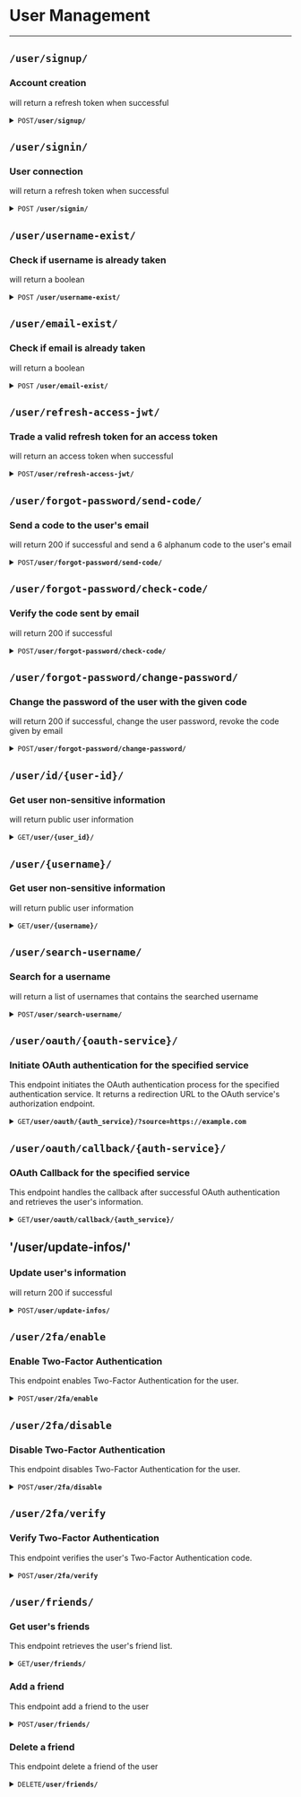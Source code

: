 # User Management

--------------------------------------------------------------------------------

## `/user/signup/`

### Account creation

will return a refresh token when successful

<details>
 <summary><code>POST</code><code><b>/user/signup/</b></code></summary>

### Parameters

#### Body
all fields are mandatory
- Username must be unique and between 1 and 20 characters long
- Email must be unique and between 1 and 50 characters long
- Password must be between 8 and 50 characters long and contain at least one uppercase letter, one digit and one special character
> ``` javascript
> {
>     "username": "Aurel",
>     "email": "alevra@student.42lyon.fr",
>     "password": "Validpass42*"
> }
> ```

#### Responses

> | http code | content-type       | response                                             |
> |-----------|--------------------|------------------------------------------------------|
> | `201`     | `application/json` | `{"refresh_token": "eyJhbGci.."}`                    |
> | `401`     | `application/json` | `{"errors": ["AAA", "BBB", "..."]}`                  |
> | `500`     | `application/json` | `{"errors": ['An unexpected error occurred : ...']}` |

</details>


## `/user/signin/`

### User connection

will return a refresh token when successful

<details>
 <summary><code>POST</code> <code><b>/user/signin/</b></code></summary>

### Parameters

#### Body

mandatory fields :
- username
- password

optional fields :
- 2fa_code : if the user has 2FA enabled, this field is mandatory

> ``` javascript
> {
>     "username": "Aurel",
>     "password": "Validpass21*",
>     "2fa_code": "123456"
> }
> ```

#### Responses

> | http code | content-type               | response                                             |
> |-----------|----------------------------|------------------------------------------------------|
> | `201`     | `application/json`         | `{"refresh_token": "eyJhbGci.."}`                    |
> | `401`     | `application/json`         | `{"errors": [ "AAA","BBB", "..."]}`                  |
> | `500`     | `application/json`         | `{"errors": ['An unexpected error occurred : ...']}` |

</details>


## `/user/username-exist/`

### Check if username is already taken

will return a boolean

<details>
 <summary><code>POST</code> <code><b>/user/username-exist/</b></code></summary>

### Parameters

#### Body

> ``` javascript
> {
>     "username": "Aurel"
> }
> ```

#### Responses

> | http code | content-type             | response                                             |
> |-----------|--------------------------|------------------------------------------------------|
> | `200`     | `application/json`       | `{"is_taken": false}`                                |
> | `200`     | `application/json`       | `{"is_taken": true}`              n                  |
> | `401`     | `application/json`       | `{"errors": [ "AAA","BBB", "..."]}`                  |
> | `500`     | `application/json`       | `{"errors": ['An unexpected error occurred : ...']}` |

</details>

## `/user/email-exist/`

### Check if email is already taken

will return a boolean

<details>
 <summary><code>POST</code> <code><b>/user/email-exist/</b></code></summary>

### Parameters

#### Body

> ``` javascript
> {
>     "email": "..."
> }
> ```

#### Responses

> | http code | content-type             | response                                             |
> |-----------|--------------------------|------------------------------------------------------|
> | `200`     | `application/json`       | `{"is_taken": false}`                                |
> | `200`     | `application/json`       | `{"is_taken": true}`                                 |
> | `401`     | `application/json`       | `{"errors": [ "AAA","BBB", "..."]}`                  |
> | `500`     | `application/json`       | `{"errors": ['An unexpected error occurred : ...']}` |

</details>


## `/user/refresh-access-jwt/`

### Trade a valid refresh token for an access token

will return an access token when successful

<details>
 <summary><code>POST</code><code><b>/user/refresh-access-jwt/</b></code></summary>

### Parameters

#### Body
all fields are mandatory
> ``` javascript
> {
>     "refresh_token": "234235sfs3r2.."
> }
> ```

#### Responses

> | http code | content-type       | response                                             |
> |-----------|--------------------|------------------------------------------------------|
> | `200`     | `application/json` | `{"access_token": "eyJhbGci.."}`                     |
> | `400`     | `application/json` | `{"errors": ["AAA", "BBB", "..."]}`                  |
> | `500`     | `application/json` | `{"errors": ['An unexpected error occurred : ...']}` |

</details>


## `/user/forgot-password/send-code/`

### Send a code to the user's email

will return 200 if successful and send a 6 alphanum code to the user's email

<details>
 <summary><code>POST</code><code><b>/user/forgot-password/send-code/</b></code></summary>

### Parameters

#### Body
all fields are mandatory
> ``` javascript
> {
>     "email": "..."
> }
> ```

#### Responses

> | http code | content-type       | response                                                                                          |
> |-----------|--------------------|---------------------------------------------------------------------------------------------------|
> | `200`     | `application/json` | `{"ok": "Email sent","email": "************ra@gmail.com", "expires": "2024-01-10T11:20:43.253"}}` |
> | `400`     | `application/json` | `{"errors": "AAA"}`                                                                               |
> | `500`     | `application/json` | `{"errors": ['An unexpected error occurred : ...']}`                                              |


</details>

## `/user/forgot-password/check-code/`

### Verify the code sent by email

will return 200 if successful

<details>
 <summary><code>POST</code><code><b>/user/forgot-password/check-code/</b></code></summary>

### Parameters

#### Body
all fields are mandatory
> ``` javascript
> {
>     "email": "...",
>     "code": "..."
> }
> ```

#### Responses

> | http code | content-type       | response                                             |
> |-----------|--------------------|------------------------------------------------------|
> | `200`     | `application/json` | `{"ok": "ok"}`                                       |
> | `400`     | `application/json` | `{"errors": "AAA", errors details : "aaa" }`         |
> | `500`     | `application/json` | `{"errors": ['An unexpected error occurred : ...']}` |


</details>


## `/user/forgot-password/change-password/`

### Change the password of the user with the given code

will return 200 if successful,
change the user password,
revoke the code given by email

<details>
 <summary><code>POST</code><code><b>/user/forgot-password/change-password/</b></code></summary>

### Parameters

#### Body
all fields are mandatory
> ``` javascript
> {
>     "email": "...",
>     "code": "..."
>     "new_password": "..."
> }
> ```

</details>


## `/user/id/{user-id}/`
### Get user non-sensitive information

will return public user information

<details>
 <summary><code>GET</code><code><b>/user/{user_id}/</b></code></summary>

### Parameters

#### In the URL (mandatory)
 {user_id}
> 
> NB : user_id must be an integer
> 
#### Responses

> | http code | content-type       | response                                             |
> |-----------|--------------------|------------------------------------------------------|
> | `200`     | `application/json` | `{"id": "1", "username": "tdameros"}`                |
> | `400`     | `application/json` | `{"errors": "AAA", errors details : "aaa" }`         |
> | `500`     | `application/json` | `{"errors": ['An unexpected error occurred : ...']}` |


</details>


## `/user/{username}/`
### Get user non-sensitive information

will return public user information

<details>
 <summary><code>GET</code><code><b>/user/{username}/</b></code></summary>

### Parameters

#### In the URL (mandatory)
{username}
>
> NB : username must be a string
>
#### Responses

> | http code | content-type       | response                                             |
> |-----------|--------------------|------------------------------------------------------|
> | `200`     | `application/json` | `{"id": "1", "username": "tdameros"}`                |
> | `400`     | `application/json` | `{"errors": "AAA", errors details : "aaa" }`         |
> | `500`     | `application/json` | `{"errors": ['An unexpected error occurred : ...']}` |


</details>

## `/user/search-username/`

### Search for a username

will return a list of usernames that contains the searched username

<details>
 <summary><code>POST</code><code><b>/user/search-username/</b></code></summary>

### Parameters

#### Body

> ``` javascript
>   
> {
>    "username": "Aurel"
> }
> ```
> 
> NB : An empty username will return an error "Username not found"

#### Responses

> | http code | content-type       | response                                             |
> |-----------|--------------------|------------------------------------------------------|
> | `200`     | `application/json` | `{"usernames": ["Aurel", "Aurel2", "Aurel3"]}`       |
> | `400`     | `application/json` | `{"errors": ["AAA"]}`                                |
> | `500`     | `application/json` | `{"errors": ['An unexpected error occurred : ...']}` |

</details>


## `/user/oauth/{oauth-service}/`
### Initiate OAuth authentication for the specified service

This endpoint initiates the OAuth authentication process for the specified authentication service.
It returns a redirection URL to the OAuth service's authorization endpoint.
<details>
 <summary><code>GET</code><code><b>/user/oauth/{auth_service}/?source=https://example.com</b></code></summary>

### Parameters

#### In the URL (mandatory)
 {auth_service}
 and as a query parameter :
- `source`: The URL to which the OAuth service will redirect the user after authentication
> 
> NB: `auth_service` must be one of the following values: 'github', '42api'
> and `source` must be a valid URL wich does not begin with www but with http or https
> 
#### Responses

> | http code | content-type       | response                                                                                                               |
> |-----------|--------------------|------------------------------------------------------------------------------------------------------------------------|
> | `200`     | `application/json` | `{"redirection_url": "https://oauth-service.com/authorize?client_id=XXX&redirect_uri=YYY&state=ZZZ&scope=user:email"}` |
> | `400`     | `application/json` | `{"errors": ["Unknown auth service"]}`                                                                                 |

</details>

## `/user/oauth/callback/{auth-service}/`
### OAuth Callback for the specified service

This endpoint handles the callback after successful OAuth authentication and retrieves the user's information.

<details>
 <summary><code>GET</code><code><b>/user/oauth/callback/{auth_service}/</b></code></summary>

### Parameters

#### In the URL (mandatory)
 {auth_service}
> 
> NB: `auth_service` must be one of the following values: 'github', '42api'
> 
#### In the Query Parameters (mandatory)
- `code`: Authorization code obtained from the OAuth service
- `state`: State parameter to prevent CSRF attacks

#### Responses

> | http code | content-type       | response                                                                        |
> |-----------|--------------------|---------------------------------------------------------------------------------|
> | `201`     | `application/json` | `redirect to source, putting the refresh token in a cookie named refresh_token` |
> | `400`     | `application/json` | `{"errors": ["Failed to retrieve access token"]}`                               |
> | `400`     | `application/json` | `{"errors": ["Invalid state"]}`                                                 |
> | `400`     | `application/json` | `{"errors": ["Failed to create or get user"]}`                                  |
> | `400`     | `application/json` | `{"errors": ["An unexpected error occurred : ..."]}`                            |
> | `500`     | `application/json` | `{"errors": ['Failed to create or get user']}`                                  |

</details>

## '/user/update-infos/'


### Update user's information

will return 200 if successful

<details>
 <summary><code>POST</code><code><b>/user/update-infos/</b></code></summary>

### Parameters

#### Body

mandatory field : change_list, access_token
all other fields are optional and depend on the change_list

> ``` javascript
> {
>   "access_token": "d2d040fj..."
>   "change_list": ["username", "email", "password"]
>    "username": "NewUsername",
>    "email": "newemail@asdf.fr",
>   "password": "NewPassword42*"
> }
> NB : change_list must contain at least one of the following values : "username", "email", "password"
> ```


#### Responses

> | http code | content-type       | response                                             |
> |-----------|--------------------|------------------------------------------------------|
> | `200`     | `application/json` | `{"ok": "ok"}`                                       |
> | `400`     | `application/json` | `{"errors": ["AAA", "BBB", "..."]}`                  |
> | `500`     | `application/json` | `{"errors": ['An unexpected error occurred : ...']}` |


</details>

## `/user/2fa/enable`
### Enable Two-Factor Authentication

This endpoint enables Two-Factor Authentication for the user.

<details>
 <summary><code>POST</code><code><b>/user/2fa/enable</b></code></summary>

### Parameters

Authorization: {access_token}

#### Responses


> | http code | content-type       | response                                             |
> |-----------|--------------------|------------------------------------------------------|
> | `200`     | `image/png`        | `png of the QR code the user needs to scan`          |
> | `400`     | `application/json` | `{"errors": ["..."]}`                                |
> | `500`     | `application/json` | `{"errors": ['An unexpected error occurred : ...']}` |
</details>

## `/user/2fa/disable`

### Disable Two-Factor Authentication

This endpoint disables Two-Factor Authentication for the user.

<details>
 <summary><code>POST</code><code><b>/user/2fa/disable</b></code></summary>

### Parameters

Authorization: {access_token}

#### Responses

> | http code | content-type       | response                                             |
> |-----------|--------------------|------------------------------------------------------|
> | `200`     | `application/json` | `{"message": "2fa disabled"}`                        |
> | `400`     | `application/json` | `{"errors": ["..."]}`                                |
> | `500`     | `application/json` | `{"errors": ['An unexpected error occurred : ...']}` |
If the user already have 2FA disabled, the response will be :
400 `{"errors": ["2FA is already disabled"]}`
else
200 `{'message': '2fa disabled'}`

</details>

## `/user/2fa/verify`


### Verify Two-Factor Authentication

This endpoint verifies the user's Two-Factor Authentication code.

<details>
 <summary><code>POST</code><code><b>/user/2fa/verify</b></code></summary>

### Parameters

#### Body

All fields mandatory:
> ``` javascript
> {
>    "code": "123456"
> }
> ```
#### Responses

> | http code | content-type       | response                                             |
> |-----------|--------------------|------------------------------------------------------|
> | `200`     | `application/json` | `{"message": "2fa verified"}`                        |
> | `400`     | `application/json` | `{"errors": ["...]}`                                 |
> | `500`     | `application/json` | `{"errors": ['An unexpected error occurred : ...']}` |
****
</details>

## `/user/friends/`

### Get user's friends

This endpoint retrieves the user's friend list.

<details>
 <summary><code>GET</code><code><b>/user/friends/</b></code></summary>

### Parameters

Authorization: {access_token}

#### Responses

> | http code | content-type       | response                                             |
> |-----------|--------------------|------------------------------------------------------|
> | `200`     | `application/json` | `{"friends": [{"id": 1, "status": accepted}, ...]}`  |
> | `400`     | `application/json` | `{"errors": ["..."]}`                                |
> | `500`     | `application/json` | `{"errors": ['An unexpected error occurred : ...']}` |

</details>

### Add a friend

This endpoint add a friend to the user

<details>
 <summary><code>POST</code><code><b>/user/friends/</b></code></summary>

### Parameters

Authorization: {access_token}

#### Body

all fields are mandatory

```json
{
    "friend_id": 1
}
```

#### Responses

> | http code | content-type       | response                                             |
> |-----------|--------------------|------------------------------------------------------|
> | `200`     | `application/json` | `{"message": "friend request sent"}`                 |
> | `400`     | `application/json` | `{"errors": ["..."]}`                                |
> | `500`     | `application/json` | `{"errors": ['An unexpected error occurred : ...']}` |

</details>

### Delete a friend

This endpoint delete a friend of the user

<details>
 <summary><code>DELETE</code><code><b>/user/friends/</b></code></summary>

### Parameters

Authorization: {access_token}

#### Body

all fields are mandatory

```json
{
    "friend_id": 1
}
```

#### Responses

> | http code | content-type       | response                                             |
> |-----------|--------------------|------------------------------------------------------|
> | `200`     | `application/json` | `{"message": "friend deleted"}`                      |
> | `400`     | `application/json` | `{"errors": ["..."]}`                                |
> | `500`     | `application/json` | `{"errors": ['An unexpected error occurred : ...']}` |

</details>
